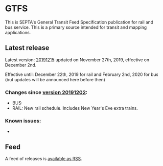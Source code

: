 # GTFS

This is SEPTA's General Transit Feed Specification publication for rail and bus service. This is a primary source intended for transit and mapping applications.

## Latest release

Latest version: [20191215](https://github.com/septadev/GTFS/releases/tag/v201912150) updated on November 27th, 2019, effective on December 2nd.

Effective until: December 22th, 2019 for rail and February 2nd, 2020 for bus (but updates will be announced here before then)

### Changes since [version 20191202](https://github.com/septadev/GTFS/releases/tag/v201912020): 
 
*  BUS:
*  RAIL: New rail schedule.  Includes New Year's Eve extra trains.

### Known issues:

* 

## Feed

A feed of releases is [available as RSS](https://github.com/septadev/GTFS/releases.atom).

